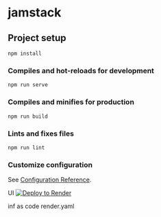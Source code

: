 # jamstack

## Project setup
```
npm install
```

### Compiles and hot-reloads for development
```
npm run serve
```

### Compiles and minifies for production
```
npm run build
```

### Lints and fixes files
```
npm run lint
```

### Customize configuration
See [Configuration Reference](https://cli.vuejs.org/config/).


UI
[![Deploy to Render](https://render.com/images/deploy-to-render-button.svg)](https://render.com/deploy)

inf as code
render.yaml